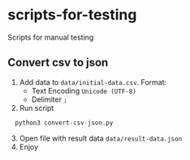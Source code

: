 # scripts-for-testing
Scripts for manual testing

## Convert csv to json

1. Add data to `data/initial-data.csv`. Format: 
    - Text Encoding `Unicode (UTF-8)`
    - Delimiter `;`
2. Run script
``` python
  python3 convert-csv-json.py
```
3. Open file with result data `data/result-data.json`
4. Enjoy
